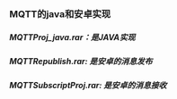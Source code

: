 ### MQTT的java和安卓实现
##### MQTTProj_java.rar：是JAVA实现
##### MQTTRepublish.rar: 是安卓的消息发布
##### MQTTSubscriptProj.rar: 是安卓的消息接收
